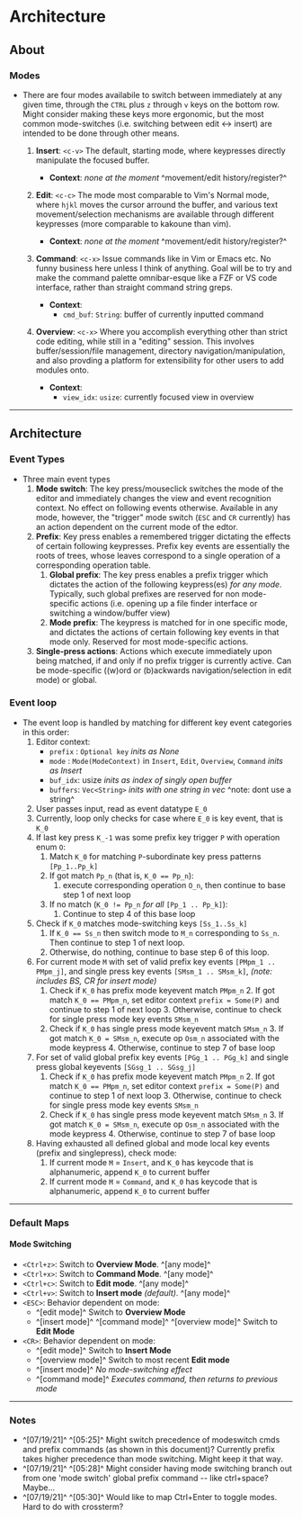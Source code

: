 # Architecture

## About

### Modes
- There are four modes availabile to switch between immediately at any given time, through the `CTRL` plus `z` through `v` keys on the bottom row. Might consider making these keys more ergonomic, but the most common mode-switches (i.e. switching between edit <-> insert) are intended to be done through other means.
	1. **Insert**: `<c-v>` The default, starting mode, where keypresses directly manipulate the focused buffer.
		- **Context**:
		 	_none at the moment_ ^movement/edit history/register?^

	3. **Edit**: `<c-c>` The mode most comparable to Vim's Normal mode, where `hjkl` moves the cursor arround the buffer, and various text movement/selection mechanisms are available through different keypresses (more comparable to kakoune than vim).
		- **Context**:
			 _none at the moment_   ^movement/edit history/register?^

	4. **Command**: `<c-x>` Issue commands like in Vim or Emacs etc. No funny business here unless I think of anything. Goal will be to try and make the command palette omnibar-esque like a FZF or VS code interface, rather than straight command string greps.
		- **Context**:
			- `cmd_buf`: `String`: buffer of currently inputted command

	5. **Overview**: `<c-x>` Where you accomplish everything other than strict code editing, while still in a "editing" session. This involves buffer/session/file management, directory navigation/manipulation, and also provding a platform for extensibility for other users to add modules onto.
		- **Context**:
			- `view_idx`: `usize`: currently focused view in overview


---
## Architecture

### Event Types
- Three main event types
	1. **Mode switch**: The key press/mouseclick switches the mode of the editor and immediately changes the view and event recognition context. No effect on following events otherwise. Available in any mode, however, the "trigger" mode switch (`ESC` and `CR` currently) has an action dependent on the current mode of the edtor.
	3. **Prefix**: Key press enables a remembered trigger dictating the effects of certain following keypresses. Prefix key events are essentially the roots of trees, whose leaves correspond to a single operation of a corresponding operation table.
		1. **Global prefix**: The key press enables a prefix trigger which dictates the action of the following keypress(es) _for any mode_. Typically, such global prefixes are reserved for non mode-specific actions (i.e. opening up a file finder interface or switching a window/buffer view)
		2. **Mode prefix**: The keypress is matched for in one specific mode, and dictates the actions of certain following key events in that mode only. Reserved for most mode-specific actions.
	4. **Single-press actions**: Actions which execute immediately upon being matched, if and only if no prefix trigger is currently active. Can be mode-specific ((w)ord or (b)ackwards navigation/selection in edit mode) or global.

### Event loop

- The event loop is handled by matching for different key event categories in this order:
	1. Editor context:
		- `prefix` : `Optional key` _inits as None_
		- `mode` : `Mode(ModeContext)` in `Insert`, `Edit`, `Overview`, `Command` _inits as Insert_
		- `buf_idx`: usize _inits as index of singly open buffer_
		- `buffers`: `Vec<String>`  _inits with one string in vec_ ^note: dont use a string^
	2. User passes input, read as event datatype `E_0`
	3. Currently, loop only checks for case where `E_0` is key event, that is `K_0`
	4. If last key press `K_-1` was some prefix key trigger `P` with operation enum `O`:
		1. Match `K_0` for matching `P`-subordinate key press patterns `[Pp_1..Pp_k]`
		2. If got match `Pp_n` (that is, `K_0 == Pp_n`):
			1. execute corresponding operation `O_n`, then continue to base step 1 of next loop
		3. If no match (`K_0 != Pp_n` _for all_ `[Pp_1 .. Pp_k]`):
			1. Continue to step 4 of this base loop
	5. Check if `K_0` matches mode-switching keys `[Ss_1..Ss_k]`
		1. If `K_0 == Ss_n` then switch mode to `M_n` corresponding to `Ss_n`. Then continue to step 1 of next loop.
		2. Otherwise, do nothing, continue to base step 6 of this loop.
	6. For current mode `M` with set of valid prefix key events `[PMpm_1 .. PMpm_j]`, and single press key events `[SMsm_1 .. SMsm_k]`, _(note: includes BS, CR for insert mode)_
		1. Check if `K_0` has prefix mode keyevent match `PMpm_n`
			2. If got match `K_0 == PMpm_n`, set editor context `prefix = Some(P)` and continue to step 1 of next loop
			3. Otherwise, continue to check for single press mode key events `SMsm_n`
		2. Check if `K_0` has single press mode keyevent match `SMsm_n`
			3. If got match `K_0 = SMsm_n`, execute op `Osm_n` associated with the mode keypress
			4. Otherwise, continue to step 7 of base loop
	7. For set of valid global prefix key events `[PGg_1 .. PGg_k]` and single press global keyevents `[SGsg_1 .. SGsg_j]`
		1. Check if `K_0` has prefix mode keyevent match `PMpm_n`
			2. If got match `K_0 == PMpm_n`, set editor context `prefix = Some(P)` and continue to step 1 of next loop
			3. Otherwise, continue to check for single press mode key events `SMsm_n`
		2. Check if `K_0` has single press mode keyevent match `SMsm_n`
			3. If got match `K_0 = SMsm_n`, execute op `Osm_n` associated with the mode keypress
			4. Otherwise, continue to step 7 of base loop
	8. Having exhausted all defined global and mode local key events (prefix and singlepress), check mode:
		1. If current mode `M` = `Insert`, and `K_0` has keycode that is alphanumeric, append `K_0` to current buffer
		1. If current mode `M` = `Command`, and `K_0` has keycode that is alphanumeric, append `K_0` to current buffer

---
### Default Maps

#### Mode Switching
- `<Ctrl+z>`: Switch to **Overview Mode**. ^[any mode]^
- `<Ctrl+x>`: Switch to **Command Mode**. ^[any mode]^
- `<Ctrl+c>`: Switch to **Edit mode**. ^[any mode]^
- `<Ctrl+v>`: Switch to **Insert mode** _(default)_. ^[any mode]^
- `<ESC>`: Behavior dependent on mode:
	- ^[edit mode]^ Switch to **Overview Mode**
	- ^[insert mode]^ ^[command mode]^ ^[overview mode]^ Switch to **Edit Mode**
- `<CR>`: Behavior dependent on mode:
	- ^[edit mode]^ Switch to **Insert Mode**
	- ^[overview mode]^ Switch to most recent **Edit mode**
	- ^[insert mode]^ _No mode-switching effect_
	- ^[command mode]^ _Executes command, then returns to previous mode_


---
### Notes
- ^[07/19/21]^ ^[05:25]^ Might switch precedence of modeswitch cmds and prefix commands (as shown in this document)? Currently prefix takes higher precedence than mode switching. Might keep it that way.
- ^[07/19/21]^ ^[05:28]^ Might consider having mode switching branch out from one 'mode switch' global prefix command -- like ctrl+space? Maybe...
- ^[07/19/21]^ ^[05:30]^ Would like to map Ctrl+Enter to toggle modes. Hard to do with crossterm?
